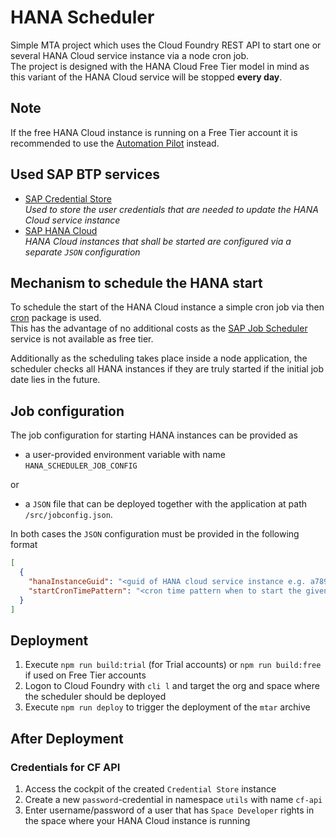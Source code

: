 # HANA Scheduler

Simple MTA project which uses the Cloud Foundry REST API to start one or several HANA Cloud service instance via a node cron job.  
The project is designed with the HANA Cloud Free Tier model in mind as this variant of the HANA Cloud service will be stopped **every day**.

## Note

If the free HANA Cloud instance is running on a Free Tier account it is recommended to use the [Automation Pilot](https://discovery-center.cloud.sap/serviceCatalog/automation-pilot?region=all) instead.

## Used SAP BTP services

- [SAP Credential Store](https://discovery-center.cloud.sap/serviceCatalog/credential-store?region=all)  
  *Used to store the user credentials that are needed to update the HANA Cloud service instance*
- [SAP HANA Cloud](https://discovery-center.cloud.sap/serviceCatalog/sap-hana-cloud?region=all&tab=feature)  
  *HANA Cloud instances that shall be started are configured via a separate `JSON` configuration*

## Mechanism to schedule the HANA start

To schedule the start of the HANA Cloud instance a simple cron job via then [cron](https://npmjs.org/cron) package is used.  
This has the advantage of no additional costs as the [SAP Job Scheduler](https://) service is not available as free tier.

Additionally as the scheduling takes place inside a node application, the scheduler checks all HANA instances if they are truly started if the initial job date lies in the future.

## Job configuration

The job configuration for starting HANA instances can be provided as  

- a user-provided environment variable with name `HANA_SCHEDULER_JOB_CONFIG`

or

- a `JSON` file that can be deployed together with the application at path `/src/jobconfig.json`.

In both cases the `JSON` configuration must be provided in the following format



```json
[
  {
    "hanaInstanceGuid": "<guid of HANA cloud service instance e.g. a789a432-0aac-42e3-a0cf-5a33a6a4e585>",
    "startCronTimePattern": "<cron time pattern when to start the given HANA instance - e.g. 0 0 7 * * *>"
  }
]
```

## Deployment

1. Execute `npm run build:trial` (for Trial accounts) or `npm run build:free` if used on Free Tier accounts
2. Logon to Cloud Foundry with `cli l` and target the org and space where the scheduler should be deployed
3. Execute `npm run deploy` to trigger the deployment of the `mtar` archive

## After Deployment

### Credentials for CF API

1. Access the cockpit of the created `Credential Store` instance
2. Create a new `password`-credential in namespace `utils` with name `cf-api`
3. Enter username/password of a user that has `Space Developer` rights in the space where your HANA Cloud instance is running
